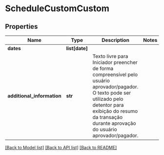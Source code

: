 # ScheduleCustomCustom

## Properties
Name | Type | Description | Notes
------------ | ------------- | ------------- | -------------
**dates** | **list[date]** |  | 
**additional_information** | **str** | Texto livre para Iniciador preencher de forma compreensível pelo usuário aprovador/pagador.  O texto pode ser utilizado pelo detentor para exibição do resumo da transação durante aprovação do usuário aprovador/pagador.  | 

[[Back to Model list]](../README.md#documentation-for-models) [[Back to API list]](../README.md#documentation-for-api-endpoints) [[Back to README]](../README.md)

